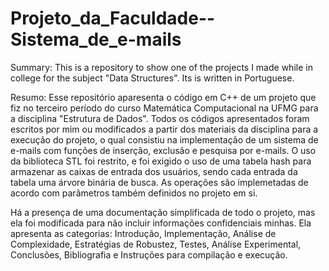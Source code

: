 # Projeto_da_Faculdade--Sistema_de_e-mails
Summary: This is a repository to show one of the projects I made while in college for the subject "Data Structures". Its is written in Portuguese.

Resumo: Esse repositório aparesenta o código em C++ de um projeto que fiz no terceiro período do curso Matemática Computacional na UFMG para a disciplina "Estrutura de Dados". Todos os códigos apresentados foram escritos por mim ou modificados a partir dos materiais da disciplina para a execução do projeto, o qual consistiu na implementação de um sistema de e-mails com funções de inserção, exclusão e pesquisa por e-mails. O uso da biblioteca STL foi restrito, e foi exigido o uso de uma tabela hash para armazenar as caixas de entrada dos usuários, sendo cada entrada da tabela uma árvore binária de busca. As operações são implemetadas de acordo com parâmetros também definidos no projeto em si.

Há a presença de uma documentação simplificada de todo o projeto, mas ela foi modificada para não incluir informações confidenciais minhas. Ela apresenta as categorias: Introdução, Implementação, Análise de Complexidade, Estratégias de Robustez, Testes, Análise Experimental, Conclusões, Bibliografia e Instruções para compilação e execução.
